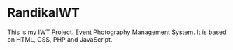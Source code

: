 # RandikaIWT
This is my IWT Project. 
Event Photography Management System. It is based on HTML, CSS, PHP and JavaScript. 
